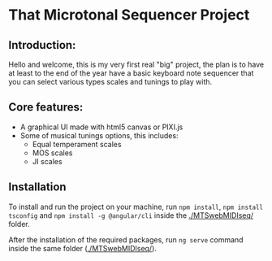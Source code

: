 <h1><b>That Microtonal Sequencer Project</b></h1>
<h2>Introduction: </h2>
<p>Hello and welcome, this is my very first real "big" project, the plan is to have at least to the end of the year have a basic keyboard note sequencer that you can select various types scales and tunings to play with.</p>
<h2>Core features: </h2>
<p></p>
<ul>
  <li>A graphical UI made with html5 canvas or PIXI.js</li>
  <li>Some of musical tunings options, this includes: 
    <ul>
      <li>Equal temperament scales</li>
      <li>MOS scales</li>
      <li>JI scales</li>
    </ul> 
  </li>
</ul>
<h2>Installation</h2>
<p>To install and run the project on your machine, run <code>npm install</code>, <code>npm install tsconfig</code> and <code>npm install -g @angular/cli</code> inside the <a href="./MTSwebMIDIseq/">./MTSwebMIDIseq/</a> folder.</p>
<p>After the installation of the required packages, run <code>ng serve</code> command inside the same folder (<a href="./MTSwebMIDIseq/">./MTSwebMIDIseq/</a>).</p>
